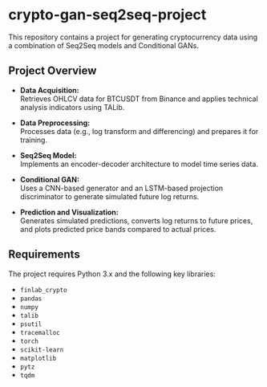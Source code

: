 # crypto-gan-seq2seq-project

This repository contains a project for generating cryptocurrency data using a combination of Seq2Seq models and Conditional GANs.

## Project Overview

- **Data Acquisition:**  
  Retrieves OHLCV data for BTCUSDT from Binance and applies technical analysis indicators using TALib.

- **Data Preprocessing:**  
  Processes data (e.g., log transform and differencing) and prepares it for training.

- **Seq2Seq Model:**  
  Implements an encoder-decoder architecture to model time series data.

- **Conditional GAN:**  
  Uses a CNN-based generator and an LSTM-based projection discriminator to generate simulated future log returns.

- **Prediction and Visualization:**  
  Generates simulated predictions, converts log returns to future prices, and plots predicted price bands compared to actual prices.

## Requirements

The project requires Python 3.x and the following key libraries:

- `finlab_crypto`
- `pandas`
- `numpy`
- `talib`
- `psutil`
- `tracemalloc`
- `torch`
- `scikit-learn`
- `matplotlib`
- `pytz`
- `tqdm`



